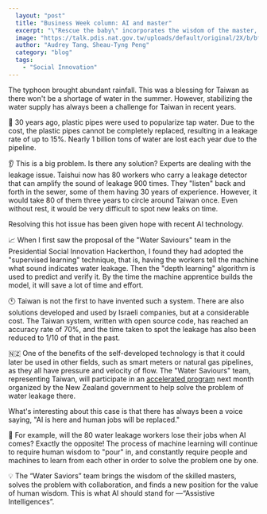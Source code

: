 ```yaml
---
  layout: "post"
  title: "Business Week column: AI and master"
  excerpt: "\"Rescue the baby\" incorporates the wisdom of the master, solves the problem in collaboration, and finds new value in the value of people. This is what we expect."
  image: "https://talk.pdis.nat.gov.tw/uploads/default/original/2X/b/bf74b4534e016990033a3a484b8cd79f12eb4fab.jpg"
  author: "Audrey Tang、Sheau-Tyng Peng"
  category: "blog"
  tags: 
    - "Social Innovation"
---
```



The typhoon brought abundant rainfall. This was a blessing for Taiwan as there won't be a shortage of water in the summer. However, stabilizing the water supply has always been a challenge for Taiwan in recent years.

🚰 30 years ago, plastic pipes were used to popularize tap water. Due to the cost, the plastic pipes cannot be completely replaced, resulting in a leakage rate of up to 15%. Nearly 1 billion tons of water are lost each year due to the pipeline.

👂 This is a big problem. Is there any solution? Experts are dealing with the leakage issue. Taishui now has 80 workers who carry a leakage detector that can amplify the sound of leakage 900 times. They "listen" back and forth in the sewer, some of them having 30 years of experience. However, it would take 80 of them three years to circle around Taiwan once. Even without rest, it would be very difficult to spot new leaks on time.

Resolving this hot issue has been given hope with recent AI technology.

📈 When I first saw the proposal of the "Water Saviours" team in the Presidential Social Innovation Hackerthon, I found they had adopted the "supervised learning" technique, that is, having the workers tell the machine what sound indicates water leakage. Then the "depth learning" algorithm is used to predict and verify it. By the time the machine apprentice builds the model, it will save a lot of time and effort.

🕚 Taiwan is not the first to have invented such a system. There are also solutions developed and used by Israeli companies, but at a considerable cost. The Taiwan system, written with open source code, has reached an accuracy rate of 70%, and the time taken to spot the leakage has also been reduced to 1/10 of that in the past.

🇳🇿 One of the benefits of the self-developed technology is that it could later be used in other fields, such as smart meters or natural gas pipelines, as they all have pressure and velocity of flow. The "Water Saviours" team, representing Taiwan, will participate in an [accelerated program](https://llgovtech.co.nz/blog-team-focus-water-saviours/) next month organized by the New Zealand government to help solve the problem of water leakage there.

What's interesting about this case is that there has always been a voice saying, "AI is here and human jobs will be replaced."

👴 For example, will the 80 water leakage workers lose their jobs when AI comes? Exactly the opposite! The process of machine learning will continue to require human wisdom to "pour" in, and constantly require people and machines to learn from each other in order to solve the problem one by one.

💡 The “Water Saviors” team brings the wisdom of the skilled masters, solves the problem with collaboration, and finds a new position for the value of human wisdom. This is what AI should stand for —“Assistive Intelligences”.
